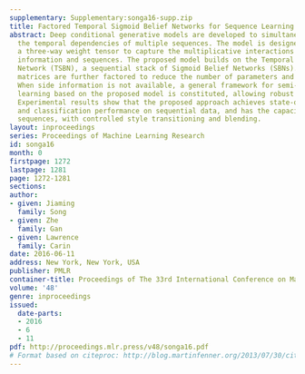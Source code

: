 ```yaml
---
supplementary: Supplementary:songa16-supp.zip
title: Factored Temporal Sigmoid Belief Networks for Sequence Learning
abstract: Deep conditional generative models are developed to simultaneously learn
  the temporal dependencies of multiple sequences. The model is designed by introducing
  a three-way weight tensor to capture the multiplicative interactions between side
  information and sequences. The proposed model builds on the Temporal Sigmoid Belief
  Network (TSBN), a sequential stack of Sigmoid Belief Networks (SBNs). The transition
  matrices are further factored to reduce the number of parameters and improve generalization.
  When side information is not available, a general framework for semi-supervised
  learning based on the proposed model is constituted, allowing robust sequence classification.
  Experimental results show that the proposed approach achieves state-of-the-art predictive
  and classification performance on sequential data, and has the capacity to synthesize
  sequences, with controlled style transitioning and blending.
layout: inproceedings
series: Proceedings of Machine Learning Research
id: songa16
month: 0
firstpage: 1272
lastpage: 1281
page: 1272-1281
sections: 
author:
- given: Jiaming
  family: Song
- given: Zhe
  family: Gan
- given: Lawrence
  family: Carin
date: 2016-06-11
address: New York, New York, USA
publisher: PMLR
container-title: Proceedings of The 33rd International Conference on Machine Learning
volume: '48'
genre: inproceedings
issued:
  date-parts:
  - 2016
  - 6
  - 11
pdf: http://proceedings.mlr.press/v48/songa16.pdf
# Format based on citeproc: http://blog.martinfenner.org/2013/07/30/citeproc-yaml-for-bibliographies/
---
```

